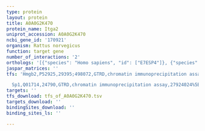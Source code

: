 ```yaml
---
type: protein
layout: protein
title: A0A0G2K470
protein_name: Itga2
uniprot_accession: A0A0G2K470
ncbi_gene_id: '170921'
organism: Rattus norvegicus
function: target gene
number_of_interactions: '2'
orthologs: '[{"species": "Homo sapiens", "id": ["E7ESP4"]}, {"species": "Danio rerio", "id": ["F1QC06"]}, {"species": "Mus musculus", "id": ["<a href=\"/protein/q62469\">Q62469</a>"]}]'
jaspar_matrices: ''
tfs: 'Hmgb2,P52925,29395;498072,GTRD,chromatin immunoprecipitation assay,27924024%5Buid%5D,No

  Sp1,Q01714,24790,GTRD,chromatin immunoprecipitation assay,27924024%5Buid%5D,No'
targets: ''
tfs_download: tfs_of_A0A0G2K470.tsv
targets_download: ''
bindingSites_download: ''
binding_sites_ls: ''

---
```


